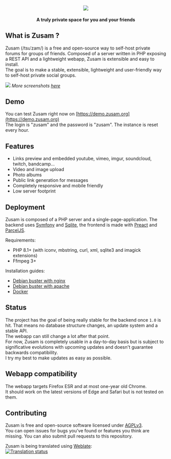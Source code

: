 <h1 align="center">
    <img src="app/src/assets/zusam_logo.png">
</h1>

<h4 align="center">A truly private space for you and your friends</h4>

## What is Zusam ?

Zusam (/tsuˈzam/) is a free and open-source way to self-host private forums for
groups of friends. Composed of a server written in PHP exposing a REST API and a
lightweight webapp, Zusam is extensible and easy to install.  
The goal is to make a stable, extensible, lightweight and user-friendly way
to self-host private social groups.

<span align="center">
    <img src="readme/screenshot.jpg">
</span>
<em>More screenshots <a href="readme">here</a></em>

## Demo

You can test Zusam right now on
[https://demo.zusam.org](https://demo.zusam.org)  
The login is "zusam" and the password is "zusam". The instance is reset every hour.

## Features

- Links preview and embedded youtube, vimeo, imgur, soundcloud, twitch, bandcamp...
- Video and image upload
- Photo albums
- Public link generation for messages
- Completely responsive and mobile friendly
- Low server footprint

## Deployment

Zusam is composed of a PHP server and a single-page-application.
The backend uses [Symfony](https://symfony.com) and [Sqlite](https://sqlite.org),
the frontend is made with [Preact](https://preactjs.com) and [ParcelJS](https://parceljs.org).

Requirements:

- PHP 8.1+ (with iconv, mbstring, curl, xml, sqlite3 and imagick extensions)
- Ffmpeg 3+

Installation guides:

- [Debian buster with nginx](documentation/debian-buster-nginx.md)
- [Debian buster with apache](documentation/debian-buster-apache.md)
- [Docker](documentation/docker.md)

## Status

The project has the goal of being really stable for the backend once `1.0` is hit.
That means no database structure changes, an update system and a stable API.  
The webapp can still change a lot after that point.  
For now, Zusam is completely usable in a day-to-day basis but is subject to significative
evolutions with upcoming updates and doesn't guarantee backwards compatibility.  
I try my best to make updates as easy as possible.

## Webapp compatibility

The webapp targets Firefox ESR and at most one-year old Chrome.  
It should work on the latest versions of Edge and Safari but is not tested on them.

## Contributing

Zusam is free and open-source software licensed
under [AGPLv3](https://www.gnu.org/licenses/agpl.html).  
You can open issues for bugs you've found or features you think are missing.
You can also submit pull requests to this repository.

Zusam is being translated using [Weblate](https://hosted.weblate.org/projects/zusam/core/):  
<a href="https://hosted.weblate.org/engage/zusam/">
<img src="https://hosted.weblate.org/widgets/zusam/-/287x66-grey.png" alt="Translation status" />
</a>
